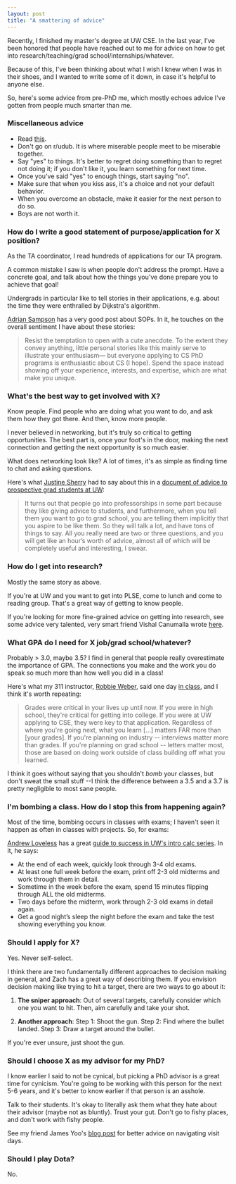 ```yaml
---
layout: post
title: "A smattering of advice"
---
```



Recently, I finished my master's degree at UW CSE. In the last year, I've been
honored that people have reached out to me for advice on how to
get into research/teaching/grad school/internships/whatever.

Because of this, I've been thinking
about what I wish I knew when I was in their shoes, and I wanted to write some
of it down, in case it's helpful to anyone else.

So, here's some advice from pre-PhD me, which mostly echoes advice I've gotten from
people much smarter than me.

### Miscellaneous advice

- Read [this](https://ztatlock.net/anxiety-carts-horses.html).
- Don't go on r/udub. It is where miserable people meet to be miserable together.
- Say "yes" to things. It's better to regret doing something than to regret not doing it; if you don't like it,
  you learn something for next time.
- Once you've said "yes" to enough things, start saying "no".
- Make sure that when you kiss ass, it's a choice and not your default behavior.
- When you overcome an obstacle, make it easier for the next person to do so.
- Boys are not worth it.

### How do I write a good statement of purpose/application for X position?

As the TA coordinator, I read hundreds of applications for our TA program.

A common mistake I saw is when
people don't address the prompt. Have a concrete
goal, and talk about how the things you've done
prepare you to achieve that goal!

Undergrads in particular like to tell stories
in their applications, e.g. about the time
they were enthralled by Dijkstra's algorithm.

[Adrian Sampson](https://www.cs.cornell.edu/~asampson/blog/gradstatement.html)
has a very good post about SOPs. In it, he touches on
the overall sentiment I have about these stories:

> Resist the temptation to open with a cute anecdote. To the extent they convey anything,
> little personal stories like this mainly serve to illustrate your enthusiasm—
> but everyone applying to CS PhD programs is enthusiastic about CS (I hope).
> Spend the space instead showing off your experience, interests, and expertise,
> which are what make you unique.

### What's the best way to get involved with X?

Know people. Find people who are doing what you want to do, and
ask them how they got there. And then, know more people.

I never believed in networking, but it's truly so critical
to getting opportunities. The best part is, once your foot's in the door,
making the next connection and getting the next opportunity is so much easier.

What does networking look like? A lot of times, it's as simple
as finding time to chat and asking questions.

Here's what [Justine Sherry](https://justinesherry.com/) had to say about this in a
[document of advice to prospective grad students at UW](https://web.archive.org/web/20200724132913/https://people.eecs.berkeley.edu/~justine/advice.pdf):

> It turns out that people go into professorships in some part because they like giving advice to
> students, and furthermore, when you tell them you want to go to grad school, you are telling them
> implicitly that you aspire to be like them. So they will talk a lot, and have tons of things to
> say. All you really need are two or three questions, and you will get like an hour’s worth of advice,
> almost all of which will be completely useful and interesting, I swear.

### How do I get into research?

Mostly the same story as above.

If you're at UW and you want to get into PLSE, come to lunch
and come to reading group. That's a great way of getting
to know people.

If you're looking for more fine-grained advice on getting into research,
see some advice very talented, very smart friend Vishal
Canumalla
wrote [here](https://vcanumalla.github.io/fun).

### What GPA do I need for X job/grad school/whatever?

Probably > 3.0, maybe 3.5? I find in general that people really
overestimate the importance of GPA. The connections you make
and the work you do speak so much more than how well
you did in a class!

Here's what my 311 instructor, [Robbie Weber](https://weberrobbie.com/), said
one day [in class](https://courses.cs.washington.edu/courses/cse311/20au/lecture/07-unalike-nested.pdf),
and I think it's worth repeating:

> Grades were critical in your lives up until now. If you were in high school, they're
> critical for getting into college. If you were at UW applying to CSE, they were key
> to that application. Regardless of where you're going next, what you learn [...]
> matters FAR more than [your grades]. If you're planning on industry -- interviews
> matter more than grades. If you're planning on grad school -- letters matter most,
> those are based on doing work outside of class building off what you learned.

I think it goes without saying that you shouldn't _bomb_ your classes,
but don't sweat the small stuff --I think the difference between a 3.5 and a 3.7
is pretty negligible to most sane people.

### I'm bombing a class. How do I stop this from happening again?

Most of the time, bombing occurs in classes with exams; I haven't seen
it happen as often in classes with projects. So, for exams:

[Andrew Loveless](https://andrewloveless.com/) has a great
[guide to success in UW's intro calc series](https://sites.math.washington.edu/~aloveles/Math126Materials/Recipe%20for%20Success.pdf).
In it, he says:

- At the end of each week, quickly look through 3-4 old exams.
- At least one full week before the exam, print off 2-3 old midterms and work through them in detail.
- Sometime in the week before the exam, spend 15 minutes flipping through ALL the old midterms.
- Two days before the midterm, work through 2-3 old exams in detail again.
- Get a good night’s sleep the night before the exam and take the test showing everything you know.

### Should I apply for X?

Yes. Never self-select.

I think there are two fundamentally different approaches
to decision making in general, and Zach has a great way
of describing them. If you envision decision making like
trying to hit a target, there are two ways to go about it:

1. **The sniper approach**: Out of several targets,
   carefully consider which one you want to hit.
   Then, aim carefully and take your shot.

2. **Another approach**: Step 1: Shoot the gun.
   Step 2: Find where the bullet landed.
   Step 3: Draw a target around the bullet.

If you're ever unsure, just shoot the gun.

### Should I choose X as my advisor for my PhD?

I know earlier I said to not be cynical, but picking a PhD
advisor is a great time for cynicism. You're going to be
working with this person for the next 5-6 years, and it's
better to know earlier if that person is an asshole.

Talk to their students. It's okay to literally ask them
what they hate about their advisor (maybe not as bluntly).
Trust your gut. Don't go to fishy
places, and don't work with fishy people.

See my friend James Yoo's
[blog post](https://homes.cs.washington.edu/~jmsy/blog/visit-days.html)
for better advice on navigating visit days.

### Should I play Dota?

No.
